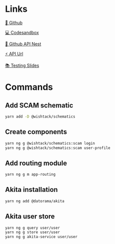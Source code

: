 # Links

[🐙 Github](https://github.com/wishtack-training/wt-training-angular/tree/2019-10-08)

[💻 Codesandbox](https://codesandbox.io/s/github/wishtack-training/wt-training-angular/tree/2019-10-08)

[🐙 Github API Nest](https://github.com/wishtack-training/nest-todos)

[⚡️ API Url](https://todos.yjaaidi.now.sh/)

[📚 Testing Slides](https://slides.com/yjaaidi/angular-testing-workshop#/)

# Commands

## Add SCAM schematic

```sh
yarn add -D @wishtack/schematics
```

## Create components

```sh
yarn ng g @wishtack/schematics:scam login
yarn ng g @wishtack/schematics:scam user-profile
```

## Add routing module

```sh
yarn ng g m app-routing
```

## Akita installation

```sh
yarn ng add @datorama/akita
```

## Akita user store

```sh
yarn ng g query user/user
yarn ng g store user/user
yarn ng g akita-service user/user
```
